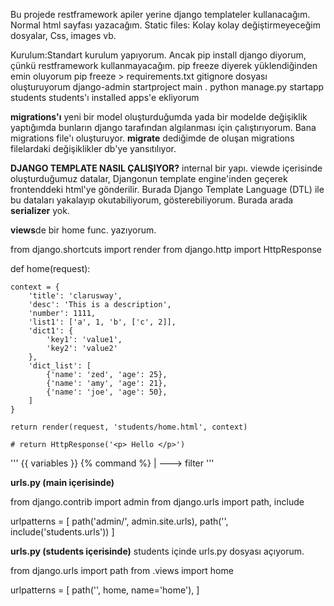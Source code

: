 Bu projede restframework apiler yerine django templateler kullanacağım. Normal html sayfası yazacağım.
Static files: Kolay kolay değiştirmeyeceğim dosyalar, Css, images vb.

Kurulum:Standart kurulum yapıyorum. Ancak pip install django diyorum, çünkü restframework kullanmayacağım.
pip freeze diyerek yüklendiğinden emin oluyorum
pip freeze > requirements.txt 
gitignore dosyası oluşturuyorum
django-admin startproject main .
python manage.py startapp students
students'ı installed apps'e ekliyorum

**migrations'ı** yeni bir model oluşturduğumda yada bir modelde değişiklik yaptığımda bunların django tarafından algılanması için çalıştırıyorum. Bana migrations file'ı oluşturuyor.
**migrate** dediğimde de oluşan migrations filelardaki değişiklikler db'ye yansıtılıyor.

**DJANGO TEMPLATE NASIL ÇALIŞIYOR?** internal bir yapı. viewde içerisinde oluşturduğumuz datalar, Djangonun template engine'inden geçerek frontenddeki html'ye gönderilir. Burada Django Template Language (DTL) ile bu dataları yakalayıp okutabiliyorum, gösterebiliyorum. Burada arada **serializer** yok.

**views**de bir home func. yazıyorum.

from django.shortcuts import render
from django.http import HttpResponse

def home(request):

    context = {
        'title': 'clarusway',
        'desc': 'This is a description',
        'number': 1111,
        'list1': ['a', 1, 'b', ['c', 2]],
        'dict1': {
            'key1': 'value1',
            'key2': 'value2'
        },
        'dict_list': [
            {'name': 'zed', 'age': 25},
            {'name': 'amy', 'age': 21},
            {'name': 'joe', 'age': 50},
        ]
    }

    return render(request, 'students/home.html', context)

    # return HttpResponse('<p> Hello </p>')

'''
{{ variables }}
{% command %}
| ---> filter
'''

**urls.py (main içerisinde)**

from django.contrib import admin
from django.urls import path, include

urlpatterns = [
    path('admin/', admin.site.urls),
    path('', include('students.urls'))
]

**urls.py (students içerisinde)**
students içinde urls.py dosyası açıyorum.

from django.urls import path
from .views import home

urlpatterns = [
    path('', home, name='home'),
]
